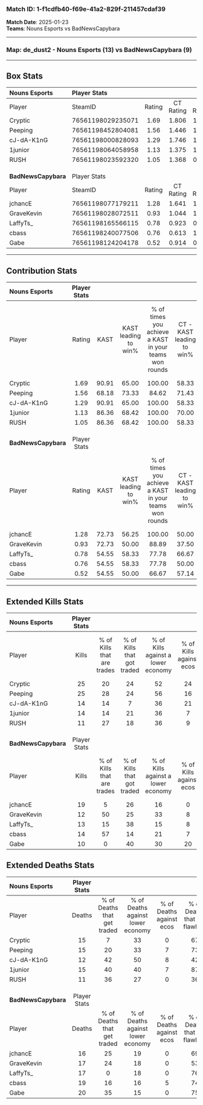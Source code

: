 ### Match ID: 1-f1cdfb40-f69e-41a2-829f-211457cdaf39  
**Match Date**: 2025-01-23  
**Teams**: Nouns Esports vs BadNewsCapybara  

---  

### **Map**: de_dust2 - Nouns Esports (13) vs BadNewsCapybara (9)  
---  

## Box Stats  

| **Nouns Esports**   | Player Stats      |        |           |          |       |       |       |         |        |      |     |
| :- | :- | :-: | :-: | :-: | :-: | :-: | :-: | :-: | :-: | :-: | :-: |
| Player              | SteamID           | Rating | CT Rating | T Rating | KAST  |  ADR  | Kills | Assists | Deaths | K/D  | HS% |
| Cryptic             | 76561198029235071 |  1.69  |   1.806   |  1.600   | 90.91 | 103.9 |  25   |    2    |   15   | 1.67 | 48  |
| Peeping             | 76561198452804081 |  1.56  |   1.446   |  1.891   | 68.18 | 117.8 |  25   |    2    |   15   | 1.67 | 72  |
| cJ-dA-K1nG          | 76561198000828093 |  1.29  |   1.746   |  1.003   | 90.91 | 83.3  |  14   |    8    |   12   | 1.17 | 64  |
| 1junior             | 76561198064058958 |  1.13  |   1.375   |  1.161   | 86.36 | 72.0  |  14   |    5    |   15   | 0.93 | 21  |
| RUSH                | 76561198023592320 |  1.05  |   1.368   |  0.884   | 86.36 | 50.5  |  11   |    7    |   11   | 1.00 | 36  |
|                     |                   |        |           |          |       |       |       |         |        |      |     |
|                     |                   |        |           |          |       |       |       |         |        |      |     |
|                     |                   |        |           |          |       |       |       |         |        |      |     |
| **BadNewsCapybara** | Player Stats      |        |           |          |       |       |       |         |        |      |     |
| Player              | SteamID           | Rating | CT Rating | T Rating | KAST  |  ADR  | Kills | Assists | Deaths | K/D  | HS% |
| jchancE             | 76561198077179211 |  1.28  |   1.641   |  1.168   | 72.73 | 100.0 |  19   |    3    |   16   | 1.19 | 47  |
| GraveKevin          | 76561198028072511 |  0.93  |   1.044   |  1.019   | 72.73 | 76.3  |  12   |    8    |   17   | 0.71 | 66  |
| LaffyTs_            | 76561198165566115 |  0.78  |   0.923   |  0.660   | 54.55 | 64.9  |  13   |    3    |   17   | 0.76 | 53  |
| cbass               | 76561198240077506 |  0.76  |   0.613   |  1.008   | 54.55 | 63.1  |  14   |    1    |   19   | 0.74 | 78  |
| Gabe                | 76561198124204178 |  0.52  |   0.914   |  0.507   | 54.55 | 43.8  |  10   |    3    |   20   | 0.50 | 30  |
---  

## Contribution Stats  

| **Nouns Esports**   | Player Stats |       |                      |                                                        |                           |                                                             |                          |                                                            |
| :- | :-: | :-: | :-: | :-: | :-: | :-: | :-: | :-: |
| Player              |    Rating    | KAST  | KAST leading to win% | % of times you achieve a KAST in your teams won rounds | CT - KAST leading to win% | CT - % of times you achieve a KAST in your teams won rounds | T - KAST leading to win% | T - % of times you achieve a KAST in your teams won rounds |
| Cryptic             |     1.69     | 90.91 |        65.00         |                         100.00                         |           58.33           |                           100.00                            |          75.00           |                           100.00                           |
| Peeping             |     1.56     | 68.18 |        73.33         |                         84.62                          |           71.43           |                            71.43                            |          75.00           |                           100.00                           |
| cJ-dA-K1nG          |     1.29     | 90.91 |        65.00         |                         100.00                         |           58.33           |                           100.00                            |          75.00           |                           100.00                           |
| 1junior             |     1.13     | 86.36 |        68.42         |                         100.00                         |           70.00           |                           100.00                            |          66.67           |                           100.00                           |
| RUSH                |     1.05     | 86.36 |        68.42         |                         100.00                         |           58.33           |                           100.00                            |          85.71           |                           100.00                           |
|                     |              |       |                      |                                                        |                           |                                                             |                          |                                                            |
|                     |              |       |                      |                                                        |                           |                                                             |                          |                                                            |
|                     |              |       |                      |                                                        |                           |                                                             |                          |                                                            |
| **BadNewsCapybara** | Player Stats |       |                      |                                                        |                           |                                                             |                          |                                                            |
| Player              |    Rating    | KAST  | KAST leading to win% | % of times you achieve a KAST in your teams won rounds | CT - KAST leading to win% | CT - % of times you achieve a KAST in your teams won rounds | T - KAST leading to win% | T - % of times you achieve a KAST in your teams won rounds |
| jchancE             |     1.28     | 72.73 |        56.25         |                         100.00                         |           50.00           |                           100.00                            |          62.50           |                           100.00                           |
| GraveKevin          |     0.93     | 72.73 |        50.00         |                         88.89                          |           37.50           |                            75.00                            |          62.50           |                           100.00                           |
| LaffyTs_            |     0.78     | 54.55 |        58.33         |                         77.78                          |           66.67           |                           100.00                            |          50.00           |                           60.00                            |
| cbass               |     0.76     | 54.55 |        58.33         |                         77.78                          |           50.00           |                            50.00                            |          62.50           |                           100.00                           |
| Gabe                |     0.52     | 54.55 |        50.00         |                         66.67                          |           57.14           |                           100.00                            |          40.00           |                           40.00                            |
---  

## Extended Kills Stats  

| **Nouns Esports**   | Player Stats |                            |                            |                                    |                         |                              |                                 |                                       |                    |           |
| :- | :-: | :-: | :-: | :-: | :-: | :-: | :-: | :-: | :-: | :-: |
| Player              |    Kills     | % of Kills that are trades | % of Kills that got traded | % of Kills against a lower economy | % of Kills against ecos | % of Kills that are flawless | % of Kills that are close duels | % of Kills that are assisted by flash | Pistol Round Kills | AWP Kills |
| Cryptic             |      25      |             20             |             24             |                 52                 |           24            |              56              |               12                |                  16                   |         3          |     0     |
| Peeping             |      25      |             28             |             24             |                 56                 |           16            |              76              |                0                |                   0                   |         1          |     2     |
| cJ-dA-K1nG          |      14      |             14             |             7              |                 36                 |           21            |              57              |                7                |                  14                   |         1          |     1     |
| 1junior             |      14      |             14             |             21             |                 36                 |            7            |              86              |               14                |                   7                   |         1          |     9     |
| RUSH                |      11      |             27             |             18             |                 36                 |            9            |              82              |                0                |                   0                   |         0          |     0     |
|                     |              |                            |                            |                                    |                         |                              |                                 |                                       |                    |           |
|                     |              |                            |                            |                                    |                         |                              |                                 |                                       |                    |           |
|                     |              |                            |                            |                                    |                         |                              |                                 |                                       |                    |           |
| **BadNewsCapybara** | Player Stats |                            |                            |                                    |                         |                              |                                 |                                       |                    |           |
| Player              |    Kills     | % of Kills that are trades | % of Kills that got traded | % of Kills against a lower economy | % of Kills against ecos | % of Kills that are flawless | % of Kills that are close duels | % of Kills that are assisted by flash | Pistol Round Kills | AWP Kills |
| jchancE             |      19      |             5              |             26             |                 16                 |            0            |              68              |                5                |                   0                   |         2          |     5     |
| GraveKevin          |      12      |             50             |             25             |                 33                 |            8            |              58              |                8                |                   0                   |         2          |     0     |
| LaffyTs_            |      13      |             15             |             38             |                 15                 |            8            |              62              |                8                |                   0                   |         0          |     0     |
| cbass               |      14      |             57             |             14             |                 21                 |            7            |              64              |               14                |                   0                   |         2          |     0     |
| Gabe                |      10      |             0              |             40             |                 30                 |           20            |              60              |                0                |                   0                   |         1          |     0     |
## Extended Deaths Stats  

| **Nouns Esports**   | Player Stats |                             |                                   |                          |                               |                            |                           |               |
| :- | :-: | :-: | :-: | :-: | :-: | :-: | :-: | :-: |
| Player              |    Deaths    | % of Deaths that get traded | % of Deaths against lower economy | % of Deaths against ecos | % of Deaths that are flawless | % of Deaths that are close | % of Deaths while blinded | Deaths to AWP |
| Cryptic             |      15      |              7              |                33                 |            0             |              67               |             7              |             0             |       0       |
| Peeping             |      15      |             20              |                33                 |            7             |              73               |             7              |             0             |       1       |
| cJ-dA-K1nG          |      12      |             42              |                50                 |            8             |              42               |             17             |             0             |       1       |
| 1junior             |      15      |             40              |                40                 |            7             |              87               |             7              |             0             |       2       |
| RUSH                |      11      |             36              |                27                 |            0             |              36               |             0              |             0             |       1       |
|                     |              |                             |                                   |                          |                               |                            |                           |               |
|                     |              |                             |                                   |                          |                               |                            |                           |               |
|                     |              |                             |                                   |                          |                               |                            |                           |               |
| **BadNewsCapybara** | Player Stats |                             |                                   |                          |                               |                            |                           |               |
| Player              |    Deaths    | % of Deaths that get traded | % of Deaths against lower economy | % of Deaths against ecos | % of Deaths that are flawless | % of Deaths that are close | % of Deaths while blinded | Deaths to AWP |
| jchancE             |      16      |             25              |                19                 |            0             |              69               |             6              |             6             |       1       |
| GraveKevin          |      17      |             24              |                18                 |            0             |              53               |             12             |            18             |       2       |
| LaffyTs_            |      17      |              0              |                18                 |            0             |              76               |             6              |            12             |       3       |
| cbass               |      19      |             16              |                16                 |            5             |              74               |             11             |             5             |       2       |
| Gabe                |      20      |             35              |                15                 |            0             |              75               |             0              |             0             |       4       |
